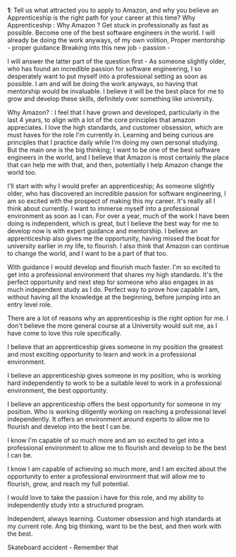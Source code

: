 **1**: Tell us what attracted you to apply to Amazon, and why you believe an Apprenticeship is the right path for your career at this time? 
Why Apprenticeship : Why Amazon ? 
Get stuck in professionally as fast as possible. 
Become one of the best software engineers in the world. 
I will already be doing the work anyways, of my own volition, 
Proper mentorship - proper guidance
Breaking into this new job - passion - 

I will answer the latter part of the question first - As someone slightly older, who has found an incredible passion for software engineering, I so desperately want to put myself into a professional setting as soon as possible. I am and will be doing the work anyways, so having that mentorship would be invaluable. I believe it will be the best place for me to grow and develop these skills, definitely over something like university. 

Why Amazon? : I feel that I have grown and developed, particularly in the last 4 years, to align with a lot of the core principles that amazon appreciates. I love the high standards, and customer obsession, which are must haves for the role I'm currently in. Learning and being curious are principles that I practice daily while I'm doing my own personal studying. 
But the main one is the big thinking; I want to be one of the best software engineers in the world, and I believe that Amazon is most certainly the place that can help me with that, and then, potentially I help Amazon change the world too. 

I'll start with why I would prefer an apprenticeship; As someone slightly older, who has discovered an incredible passion for software engineering, I am so excited with the prospect of making this my career. It's really all I think about currently. I want to immerse myself into a professional environment as soon as I can. For over a year, much of the work I have been doing is independent, which is great, but I believe the best way for me to develop now is with expert guidance and mentorship. 
I believe an apprenticeship also gives me the opportunity, having missed the boat for university earlier in my life, to flourish. 
I also think that Amazon can continue to change the world, and I want to be a part of that too. 


With guidance I would develop and flourish much faster. I'm so excited to get into a professional environment that shares my high standards. It's the perfect opportunity and next step for someone who also engages in as much independent study as I do. 
Perfect way to prove how capable I am, without having all the knowledge at the beginning, before jumping into an entry level role. 

There are a lot of reasons why an apprenticeship is the right option for me. 
I don't believe the more general course at a University would suit me, as I have come to love this role specifically. 

I believe that an apprenticeship gives someone in my position the greatest and most exciting opportunity to learn and work in a professional environment. 

I believe an apprenticeship gives someone in my position, who is working hard independently to work to be a suitable level to work in a professional environment, the best opportunity. 

I believe an apprenticeship offers the best opportunity for someone in my position. Who is working diligently working on reaching a professional level independently. 
It offers an environment around experts to allow me to flourish and develop into the best I can be. 

I know I'm capable of so much more and am so excited to get into a professional environment to allow me to flourish and develop to be the best I can be. 

I know I am capable of achieving so much more, and I am excited about the opportunity to enter a professional environment that will allow me to flourish, grow, and reach my full potential.

I would love to take the passion i have for this role, and my ability to independently study into a structured program. 

Independent, always learning. 
Customer obsession and high standards at my current role. 
Ang big thinking, want to be the best, and then work with the best. 

Skateboard accident - Remember that
